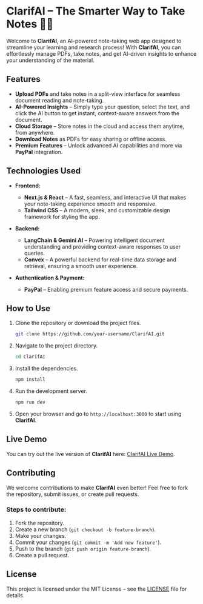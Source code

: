 
# ClarifAI – The Smarter Way to Take Notes 📄✨

Welcome to **ClarifAI**, an AI-powered note-taking web app designed to streamline your learning and research process! With **ClarifAI**, you can effortlessly manage PDFs, take notes, and get AI-driven insights to enhance your understanding of the material.

## Features

- **Upload PDFs** and take notes in a split-view interface for seamless document reading and note-taking.
- **AI-Powered Insights** – Simply type your question, select the text, and click the AI button to get instant, context-aware answers from the document.
- **Cloud Storage** – Store notes in the cloud and access them anytime, from anywhere.
- **Download Notes** as PDFs for easy sharing or offline access.
- **Premium Features** – Unlock advanced AI capabilities and more via **PayPal** integration.

## Technologies Used

- **Frontend:**
  - **Next.js & React** – A fast, seamless, and interactive UI that makes your note-taking experience smooth and responsive.
  - **Tailwind CSS** – A modern, sleek, and customizable design framework for styling the app.
  
- **Backend:**
  - **LangChain & Gemini AI** – Powering intelligent document understanding and providing context-aware responses to user queries.
  - **Convex** – A powerful backend for real-time data storage and retrieval, ensuring a smooth user experience.

- **Authentication & Payment:**
  - **PayPal** – Enabling premium feature access and secure payments.

## How to Use

1. Clone the repository or download the project files.
   ```bash
   git clone https://github.com/your-username/ClarifAI.git
   ```

2. Navigate to the project directory.
   ```bash
   cd ClarifAI
   ```

3. Install the dependencies.
   ```bash
   npm install
   ```

4. Run the development server.
   ```bash
   npm run dev
   ```

5. Open your browser and go to `http://localhost:3000` to start using **ClarifAI**.

## Live Demo

You can try out the live version of **ClarifAI** here: [ClarifAI Live Demo](https://lnkd.in/dxWShM5E).

## Contributing

We welcome contributions to make **ClarifAI** even better! Feel free to fork the repository, submit issues, or create pull requests.

### Steps to contribute:

1. Fork the repository.
2. Create a new branch (`git checkout -b feature-branch`).
3. Make your changes.
4. Commit your changes (`git commit -m 'Add new feature'`).
5. Push to the branch (`git push origin feature-branch`).
6. Create a pull request.

## License

This project is licensed under the MIT License – see the [LICENSE](LICENSE) file for details.
